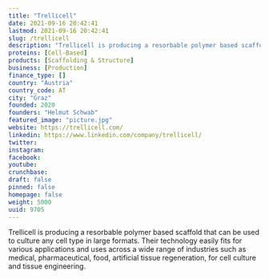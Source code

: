 ```yaml
---
title: "Trellicell"
date: 2021-09-16 20:42:41
lastmod: 2021-09-16 20:42:41
slug: /trellicell
description: "Trellicell is producing a resorbable polymer based scaffold that can be used to culture any cell type in large formats. Their technology easily fits for various applications and uses across a wide range of industries such as medical, pharmaceutical, food, artificial tissue regeneration, for cell culture and tissue engineering."
proteins: [Cell-Based]
products: [Scaffolding & Structure]
business: [Production]
finance_type: []
country: "Austria"
country_code: AT
city: "Graz"
founded: 2020
founders: "Helmut Schwab"
featured_image: "picture.jpg"
website: https://trellicell.com/
linkedin: https://www.linkedin.com/company/trellicell/
twitter: 
instagram: 
facebook: 
youtube: 
crunchbase: 
draft: false
pinned: false
homepage: false
weight: 5000
uuid: 9705
---
```

Trellicell is producing a resorbable polymer based scaffold that can be used to culture any cell type in large formats. Their technology easily fits for various applications and uses across a wide range of industries such as medical, pharmaceutical, food, artificial tissue regeneration, for cell culture and tissue engineering.
